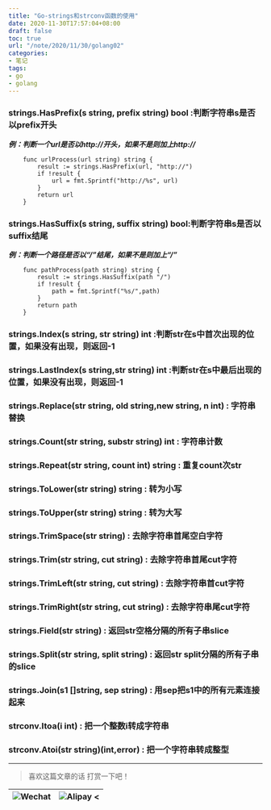 ```yaml
---
title: "Go-strings和strconv函数的使用"
date: 2020-11-30T17:57:04+08:00
draft: false
toc: true
url: "/note/2020/11/30/golang02"
categories: 
- 笔记
tags: 
- go
- golang
---
```

### strings.HasPrefix(s string, prefix string) bool :判断字符串s是否以prefix开头  
***例：判断一个url是否以http://开头，如果不是则加上http://***   
```
    func urlProcess(url string) string {
        result := strings.HasPrefix(url, "http://")
        if !result {
            url = fmt.Sprintf("http://%s", url)
        }
        return url
    }
```
### strings.HasSuffix(s string, suffix string) bool:判断字符串s是否以suffix结尾  
***例：判断一个路径是否以“/”结尾，如果不是则加上“/”***   
```
    func pathProcess(path string) string {
        result := strings.HasSuffix(path "/")
        if !result {
            path = fmt.Sprintf("%s/",path)
        }
        return path
    } 
```
### strings.Index(s string, str string) int :判断str在s中首次出现的位置，如果没有出现，则返回-1  
### strings.LastIndex(s string,str string) int :判断str在s中最后出现的位置，如果没有出现，则返回-1   
### strings.Replace(str string, old string,new string, n int) : 字符串替换  
### strings.Count(str string, substr string) int : 字符串计数  
### strings.Repeat(str string, count int) string : 重复count次str  
### strings.ToLower(str string) string : 转为小写  
### strings.ToUpper(str string) string : 转为大写  
### strings.TrimSpace(str string) : 去除字符串首尾空白字符  
### strings.Trim(str string, cut string) : 去除字符串首尾cut字符  
### strings.TrimLeft(str string, cut string) : 去除字符串首cut字符  
### strings.TrimRight(str string, cut string) : 去除字符串尾cut字符  
### strings.Field(str string) : 返回str空格分隔的所有子串slice   
### strings.Split(str string, split string) : 返回str split分隔的所有子串的slice  
### strings.Join(s1 []string, sep string) : 用sep把s1中的所有元素连接起来  
### strconv.Itoa(i int) : 把一个整数i转成字符串   
### strconv.Atoi(str string)(int,error) : 把一个字符串转成整型  
___
> 喜欢这篇文章的话 打赏一下吧！ 

| ![Wechat](/images/pay/eb05acdaec967.png)  | ![Alipay <](/images/pay/0831de845.png) |
| --------   | -----:  |


